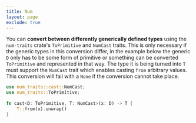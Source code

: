 ```yaml
---
title: Num
layout: page
exclude: true
---
```


You can **convert between differently generically defined types** using the `num-traits` crate's `ToPrimitive` and `NumCast` traits. This is only necessary if the generic types in this conversion differ, in the example below the generic `D` only has to be some form of primitive or something can be converted `ToPrimitive` and represented in that way. The type it is being turned into `T` must support the `NumCast` trait which enables casting `from` arbitrary values. This conversion will fail with a `None` if the conversion cannot take place.
```rust
use num_traits::cast::NumCast;  
use num_traits::ToPrimitive;  
  
fn cast<D: ToPrimitive, T: NumCast>(x: D) -> T {  
    T::from(x).unwrap()  
}
```
<!--stackedit_data:
eyJoaXN0b3J5IjpbMTMzNjAwNjI4OV19
-->